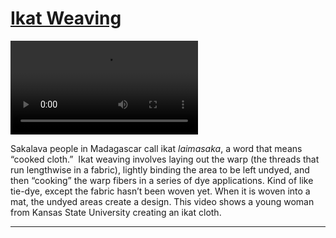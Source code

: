 # [Ikat Weaving](http://artstories.artsmia.org/#/stories/246)

<video src='http://cdn.dx.artsmia.org/videos/IkatTimeLapse.mp4'></video>

Sakalava people in Madagascar call ikat *laimasaka*, a word that means “cooked cloth.”  Ikat weaving involves laying out the warp (the threads that run lengthwise in a fabric), lightly binding the area to be left undyed, and then “cooking” the warp fibers in a series of dye applications. Kind of like tie-dye, except the fabric hasn’t been woven yet. When it is woven into a mat, the undyed areas create a design. This video shows a young woman from Kansas State University creating an ikat cloth.

---
